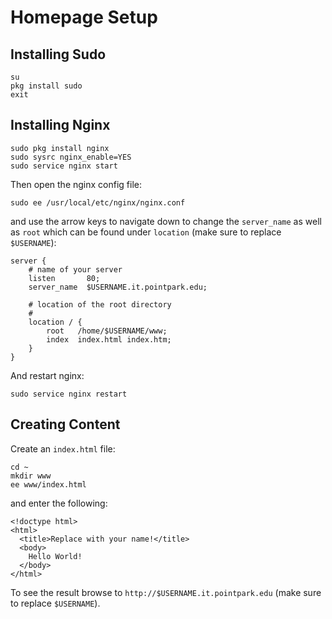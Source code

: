 # Homepage Setup

## Installing Sudo

```
su
pkg install sudo
exit
```

## Installing Nginx

```
sudo pkg install nginx
sudo sysrc nginx_enable=YES
sudo service nginx start
```

Then open the nginx config file:

```
sudo ee /usr/local/etc/nginx/nginx.conf
```

and use the arrow keys to navigate down to change the `server_name` as well as `root` which can be found under `location` (make sure to replace `$USERNAME`):

```
server {
    # name of your server
    listen       80;
    server_name  $USERNAME.it.pointpark.edu;

    # location of the root directory
    #
    location / {
        root   /home/$USERNAME/www;
        index  index.html index.htm;
    }
}
```

And restart nginx:

```
sudo service nginx restart
```

## Creating Content

Create an `index.html` file:

```
cd ~
mkdir www
ee www/index.html
```

and enter the following:

```
<!doctype html>
<html>
  <title>Replace with your name!</title>
  <body>
    Hello World!
  </body>
</html>
```

To see the result browse to `http://$USERNAME.it.pointpark.edu` (make sure to replace `$USERNAME`).
